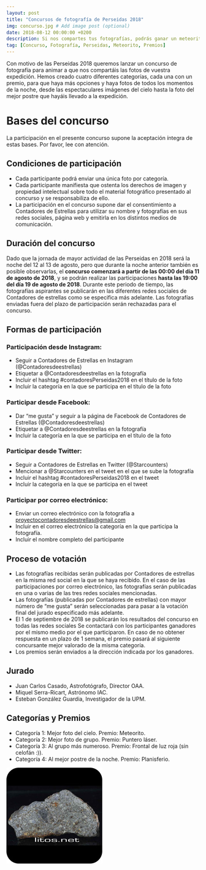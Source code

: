 ```yaml
---
layout: post
title: "Concursos de fotografía de Perseidas 2018"
img: concurso.jpg # Add image post (optional)
date: 2018-08-12 00:00:00 +0200
description: Si nos compartes tus fotografías, podrás ganar un meteorito, un puntero láser y algunas cosas más. Sigue leyendo... # Add post description (optional)
tag: [Concurso, Fotografía, Perseidas, Meteorito, Premios]
---
```

Con motivo de las Perseidas 2018 queremos lanzar un concurso de fotografía para animar a que nos compartáis las fotos de vuestra expedición. Hemos creado cuatro diferentes categorías, cada una con un premio, para que haya más opciones y haya fotos de todos los momentos de la noche, desde las espectaculares imágenes del cielo hasta la foto del mejor postre que hayáis llevado a la expedición.

# Bases del concurso

La participación en el presente concurso supone la aceptación íntegra de estas bases. Por favor, lee con atención.

## Condiciones de participación

* Cada participante podrá enviar una única foto por categoría.
* Cada participante manifiesta que ostenta los derechos de imagen y propiedad intelectual sobre todo el material fotográfico presentado al concurso y se responsabiliza de ello.
* La participación en el concurso supone dar el consentimiento a Contadores de Estrellas para utilizar su nombre y fotografías en sus redes sociales, página web y emitirla en los distintos medios de comunicación.

## Duración del concurso

Dado que la jornada de mayor actividad de las Perseidas en 2018 será la noche del 12 al 13 de agosto, pero que durante la noche anterior también es posible observarlas, el **concurso comenzará a partir de las 00:00 del día 11 de agosto de 2018**, y se podrán realizar las participaciones **hasta las 19:00 del día 19 de agosto de 2018**. Durante este periodo de tiempo, las fotografías aspirantes se publicarán en las diferentes redes sociales de Contadores de estrellas como se especifica más adelante. Las fotografías enviadas fuera del plazo de participación serán rechazadas para el concurso.

## Formas de participación

### Participación desde **Instagram**:
* Seguir a Contadores de Estrellas en Instagram (@Contadoresdeestrellas)
* Etiquetar a @Contadoresdeestrellas en la fotografía
* Incluir el hashtag #contadoresPerseidas2018 en el título de la foto
* Incluir la categoría en la que se participa en el título de la foto

### Participar desde **Facebook**:
* Dar “me gusta” y seguir a la página de Facebook de Contadores de Estrellas (@Contadoresdeestrellas)
* Etiquetar a @Contadoresdeestrellas en la fotografía
* Incluir la categoría en la que se participa en el título de la foto

### Participar desde **Twitter**:
* Seguir a Contadores de Estrellas en Twitter (@Starcounters)
* Mencionar a @Starcounters en el tweet en el que se sube la fotografía
* Incluir el hashtag #contadoresPerseidas2018 en el tweet
* Incluir la categoría en la que se participa en el tweet

### Participar por correo electrónico:
* Enviar un correo electrónico con  la fotografía a proyectocontadoresdeestrellas@gmail.com
* Incluir en el correo electrónico la categoría en la que participa la fotografía.
* Incluir el nombre completo del participante

## Proceso de votación

* Las fotografías recibidas serán publicadas por Contadores de estrellas en la misma red social en la que se haya recibido. En el caso de las participaciones por correo electrónico, las fotografías serán publicadas en una o varias de las tres redes sociales mencionadas.
* Las fotografías (publicadas por Contadores de estrellas) con mayor número de “me gusta” serán seleccionadas para pasar a la votación final del jurado especificado más adelante.
* El 1 de septiembre de 2018 se publicarán los resultados del concurso en todas las redes sociales
Se contactará con los participantes ganadores por el mismo medio por el que participaron. En caso de no obtener respuesta en un plazo de 1 semana, el premio pasará al siguiente concursante mejor valorado de la misma categoría.
* Los premios serán enviados a la dirección indicada por los ganadores.

## Jurado

* Juan Carlos Casado, Astrofotógrafo, Director OAA.
* Miquel Serra-Ricart, Astrónomo IAC.
* Esteban González Guardia, Investigador de la UPM.

## Categorías y Premios

* Categoría 1: Mejor foto del cielo. Premio: Meteorito.
* Categoría 2: Mejor foto de grupo. Premio: Puntero láser.
* Categoría 3: Al grupo más numeroso. Premio: Frontal de luz roja (sin celofán :)).
* Categoría 4: Al mejor postre de la noche. Premio: Planisferio.

![Meteorito primer premio](../assets/img/premios/meteorito-nwa-3119-thumbnail.jpg)
